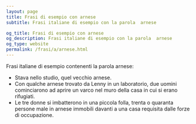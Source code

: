 ```yaml
---
layout: page
title: Frasi di esempio con arnese 
subtitle: Frasi italiane di esempio con la parola  arnese

og_title: Frasi di esempio con arnese 
og_description: Frasi italiane di esempio con la parola  arnese
og_type: website
permalink: /frasi/a/arnese.html
---
```


Frasi italiane di esempio contenenti la parola arnese:


- Stava nello studio, quel vecchio arnese.
- Con qualche arnese trovato da Lenny in un laboratorio, due uomini cominciarono ad aprire un varco nel muro della casa in cui si erano rifugiati.
- Le tre donne si imbatterono in una piccola folla, trenta o quaranta persone male in arnese immobili davanti a una casa requisita dalle forze di occupazione.
